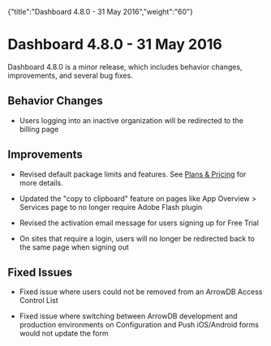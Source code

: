 {"title":"Dashboard 4.8.0 - 31 May 2016","weight":"60"} 

# Dashboard 4.8.0 - 31 May 2016

Dashboard 4.8.0 is a minor release, which includes behavior changes, improvements, and several bug fixes.

## Behavior Changes

*   Users logging into an inactive organization will be redirected to the billing page
    

## Improvements

*   Revised default package limits and features. See [Plans & Pricing](https://www.appcelerator.com/pricing/) for more details.
    
*   Updated the "copy to clipboard" feature on pages like App Overview > Services page to no longer require Adobe Flash plugin
    
*   Revised the activation email message for users signing up for Free Trial
    
*   On sites that require a login, users will no longer be redirected back to the same page when signing out
    

## Fixed Issues

*   Fixed issue where users could not be removed from an ArrowDB Access Control List
    
*   Fixed issue where switching between ArrowDB development and production environments on Configuration and Push iOS/Android forms would not update the form